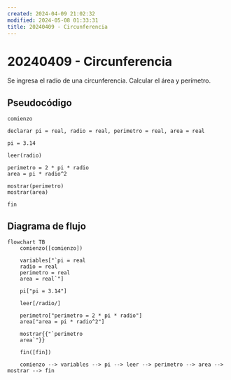 ```yaml
---
created: 2024-04-09 21:02:32
modified: 2024-05-08 01:33:31
title: 20240409 - Circunferencia
---
```


# 20240409 - Circunferencia

Se ingresa el radio de una circunferencia. Calcular el área y perímetro.

## Pseudocódigo

```
comienzo

declarar pi = real, radio = real, perimetro = real, area = real

pi = 3.14

leer(radio)

perimetro = 2 * pi * radio
area = pi * radio^2

mostrar(perimetro)
mostrar(area)

fin
```

## Diagrama de flujo

```mermaid
flowchart TB
	comienzo([comienzo])

	variables["`pi = real
	radio = real
	perimetro = real
	area = real`"]

	pi["pi = 3.14"]

	leer[/radio/]

	perimetro["perimetro = 2 * pi * radio"]
	area["area = pi * radio^2"]

	mostrar{{"`perimetro
	area`"}}
	
	fin([fin])

	comienzo --> variables --> pi --> leer --> perimetro --> area --> mostrar --> fin
```
